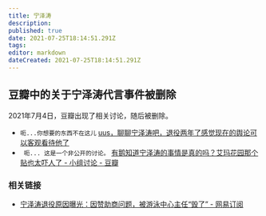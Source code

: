 ```yaml
---
title: 宁泽涛
description: 
published: true
date: 2021-07-25T18:14:51.291Z
tags: 
editor: markdown
dateCreated: 2021-07-25T18:14:51.291Z
---
```


## 豆瓣中的关于宁泽涛代言事件被删除

2021年7月4日，豆瓣出现了相关讨论，随后被删除。

+ `呃...你想要的东西不在这儿` [uus，聊聊宁泽涛吧，退役两年了感觉现在的舆论可以客观看待他了](https://web.archive.org/web/20210725141255/https://webcache.googleusercontent.com/search?q=cache%3AMBqvIsabz4IJ%3Ahttps%3A%2F%2Fwww.douban.com%2Fgroup%2Ftopic%2F236209070%2F "[uus，聊聊宁泽涛吧，退役两年了感觉现在的舆论可以客观看待他了](https://archive.is/M90yc)")
+ ` 呃... 这是一个非公开的讨论。` [有鹅知道宁泽涛的事情是真的吗？艾玛花园那个贴也太吓人了 - 小组讨论 - 豆瓣](https://archive.is/kYnMn "https://web.archive.org/web/20210725141651/https://webcache.googleusercontent.com/search?q=cache%3ANcf68kvVfGoJ%3Ahttps%3A%2F%2Fwww.douban.com%2Fgroup%2Ftopic%2F236234532%2F")

### 相关链接

+ [宁泽涛退役原因曝光：因赞助商问题，被游泳中心主任“毁了” - 网易订阅](https://web.archive.org/web/20210725141703/https://www.163.com/dy/article/GFPCDH5R05418T7D.html)
